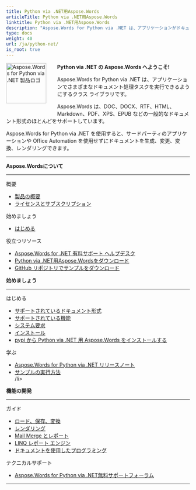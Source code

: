 ```yaml
---
title: Python via .NET用Aspose.Words
articleTitle: Python via .NET用Aspose.Words
linktitle: Python via .NET用Aspose.Words
description: "Aspose.Words for Python via .NET は、アプリケーションがドキュメントの生成、変更、変換、レンダリングなど、さまざまなドキュメント処理タスクを実行できるようにするクラス ライブラリです。"
type: docs
weight: 40
url: /ja/python-net/
is_root: true
---
```


<img src="/words/python-net/home_1" alt="Aspose.Words for Python via .NET 製品ロゴ" align="left" style="width:110px; margin: 0 30px 30px 0"/>

**Python via .NET の Aspose.Words へようこそ!**

Aspose.Words for Python via .NET は、アプリケーションでさまざまなドキュメント処理タスクを実行できるようにするクラス ライブラリです。

Aspose.Words は、DOC、DOCX、RTF、HTML、Markdown、PDF、XPS、EPUB などの一般的なドキュメント形式のほとんどをサポートしています。

Aspose.Words for Python via .NET を使用すると、サードパーティのアプリケーションや Office Automation を使用せずにドキュメントを生成、変更、変換、レンダリングできます。

------

<div class="row">
		<div class="col-md-4">
				<p><b>Aspose.Wordsについて</b></p>
						<hr><p>概要</p></hr>
						<ul>
								<li><a href="/words/ja/python-net/product-overview/">製品の概要</a></li>
								<li><a href="/words/ja/python-net/licensing/">ライセンスとサブスクリプション</a></li>
						</ul>
						<p>始めましょう</p>
						<ul>
								<li><a href="/words/ja/python-net/getting-started/">はじめる</a></li>
						</ul>
						<p>役立つリソース</p>
						<ul>
								<li><a href="https://helpdesk.aspose.com/">Aspose.Words for .NET 有料サポート ヘルプデスク</a></li>
								<li><a href="https://releases.aspose.com/words/python">Python via .NET用Aspose.Wordsをダウンロード</a></li>
								<li><a href="https://github.com/aspose-words/Aspose.Words-for-Python-via-.NET">GitHub リポジトリでサンプルをダウンロード</a></li>
						</ul>
		</div>
		<div class="col-md-4">
				<p><b>始めましょう</b></p>
						<hr><p>はじめる</p></hr>
						<ul>
								<li><a href="/words/ja/python-net/supported-document-formats/">サポートされているドキュメント形式</a></li>
								<li><a href="/words/ja/python-net/features/">サポートされている機能</a></li>
								<li><a href="/words/ja/python-net/system-requirements/">システム要求</a></li>
								<li><a href="/words/ja/python-net/installation/">インストール</a></li>
								<li><a href="https://pypi.org/project/aspose-words/">pypi から Python via .NET 用 Aspose.Words をインストールする</a></li>
						</ul>
						<p>学ぶ</p>
						<ul>
			  			 <li><a href="https://releases.aspose.com/words/python/release-notes/">Aspose.Words for Python via .NET リリースノート</a>
								<li><a href="/words/ja/python-net/how-to-run-the-examples/">サンプルの実行方法</a></li>
								/li&gt;
						</ul>
		</div>
		<div class="col-md-4">
				<p><b>機能の開発</b></p>
						<hr><p>ガイド</p></hr>
						<ul>
								<li><a href="/words/ja/python-net/loading-saving-and-converting/">ロード、保存、変換</a></li>
								<li><a href="/words/ja/python-net/rendering/">レンダリング</a></li>
								<li><a href="https://docs.aspose.com/words/python-net/mail-merge-and-reporting/">Mail Merge とレポート</a></li>
								<li><a href="https://docs.aspose.com/words/python-net/linq-reporting-engine/">LINQ レポート エンジン</a></li>
								<li><a href="/words/ja/python-net/programming-with-documents/">ドキュメントを使用したプログラミング</a></li>
						</ul>
						<p>テクニカルサポート</p>
						<ul>
								<li><a href="https://forum.aspose.com/c/words/8">Aspose.Words for Python via .NET無料サポートフォーラム</a></li>
						</ul>
		</div>
</div>

------
